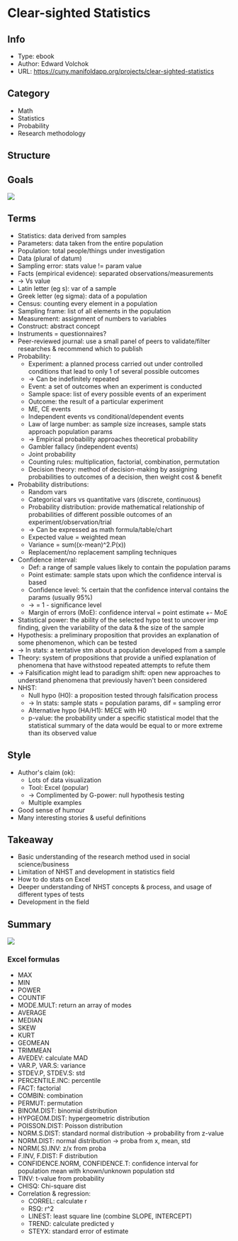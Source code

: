 # Clear-sighted Statistics

## Info
- Type: ebook
- Author: Edward Volchok
- URL: https://cuny.manifoldapp.org/projects/clear-sighted-statistics

## Category
- Math
- Statistics
- Probability
- Research methodology

## Structure


## Goals
<img src="./resources/goal.drawio.svg">

## Terms
- Statistics: data derived from samples
- Parameters: data taken from the entire population
- Population: total people/things under investigation
- Data (plural of datum)
- Sampling error: stats value != param value
- Facts (empirical evidence): separated observations/measurements
- -> Vs value
- Latin letter (eg s): var of a sample
- Greek letter (eg sigma): data of a population
- Census: counting every element in a population
- Sampling frame: list of all elements in the population
- Measurement: assignment of numbers to variables
- Construct: abstract concept
- Instruments = questionnaires?
- Peer-reviewed journal: use a small panel of peers to validate/filter researches & recommend which to publish
- Probability:
  - Experiment: a planned process carried out under controlled conditions that lead to only 1 of several possible outcomes
  - -> Can be indefinitely repeated
  - Event: a set of outcomes when an experiment is conducted
  - Sample space: list of every possible events of an experiment
  - Outcome: the result of a particular experiment
  - ME, CE events
  - Independent events vs conditional/dependent events
  - Law of large number: as sample size increases, sample stats approach population params
  - -> Empirical probability approaches theoretical probability
  - Gambler fallacy (independent events)
  - Joint probability
  - Counting rules: multiplication, factorial, combination, permutation
  - Decision theory: method of decision-making by assigning probabilities to outcomes of a decision, then weight cost & benefit
- Probability distributions:
  - Random vars
  - Categorical vars vs quantitative vars (discrete, continuous)
  - Probability distribution: provide mathematical relationship of probabilities
  of different possible outcomes of an experiment/observation/trial
  - -> Can be expressed as math formula/table/chart
  - Expected value = weighted mean
  - Variance = sum((x-mean)^2.P(x))
  - Replacement/no replacement sampling techniques
- Confidence interval:
  - Def: a range of sample values likely to contain the population params
  - Point estimate: sample stats upon which the confidence interval is based
  - Confidence level: % certain that the confidence interval contains the params (usually 95%)
  - -> = 1 - significance level
  - Margin of errors (MoE): confidence interval = point estimate +- MoE
- Statistical power: the ability of the selected hypo test to uncover imp finding,
given the variability of the data & the size of the sample
- Hypothesis: a preliminary proposition that provides an explanation of some phenomenon, which can be tested
- -> In stats: a tentative stm about a population developed from a sample
- Theory: system of propositions that provide a unified explanation of phenomena
that have withstood repeated attempts to refute them
- -> Falsification might lead to paradigm shift:
open new approaches to understand phenomena that previously haven't been considered
- NHST:
  - Null hypo (H0): a proposition tested through falsification process
  - -> In stats: sample stats = population params, dif = sampling error
  - Alternative hypo (HA/H1): MECE with H0
  - p-value: the probability under a specific statistical model that the statistical summary of the data
  would be equal to or more extreme than its observed value

## Style
- Author's claim (ok):
  - Lots of data visualization
  - Tool: Excel (popular)
  - -> Complimented by G-power: null hypothesis testing
  - Multiple examples
- Good sense of humour
- Many interesting stories & useful definitions

## Takeaway
- Basic understanding of the research method used in social science/business
- Limitation of NHST and development in statistics field
- How to do stats on Excel
- Deeper understanding of NHST concepts & process, and usage of different types of tests
- Development in the field

## Summary
<img src="./resources/clear-sighted-statistics.drawio.svg">

### Excel formulas
- MAX
- MIN
- POWER
- COUNTIF
- MODE.MULT: return an array of modes
- AVERAGE
- MEDIAN
- SKEW
- KURT
- GEOMEAN
- TRIMMEAN
- AVEDEV: calculate MAD
- VAR.P, VAR.S: variance
- STDEV.P, STDEV.S: std
- PERCENTILE.INC: percentile
- FACT: factorial
- COMBIN: combination
- PERMUT: permutation
- BINOM.DIST: binomial distribution
- HYPGEOM.DIST: hypergeometric distribution
- POISSON.DIST: Poisson distribution
- NORM.S.DIST: standard normal distribution -> probability from z-value
- NORM.DIST: normal distribution -> proba from x, mean, std
- NORM(.S).INV: z/x from proba
- F.INV, F.DIST: F distribution
- CONFIDENCE.NORM, CONFIDENCE.T: confidence interval for population mean with known/unknown population std
- TINV: t-value from probability
- CHISQ: Chi-square dist
- Correlation & regression:
  - CORREL: calculate r
  - RSQ: r^2
  - LINEST: least square line (combine SLOPE, INTERCEPT)
  - TREND: calculate predicted y
  - STEYX: standard error of estimate